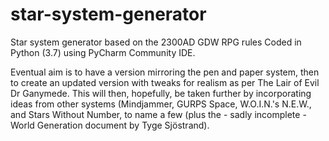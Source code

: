 # star-system-generator
Star system generator based on the 2300AD GDW RPG rules
Coded in Python (3.7) using PyCharm Community IDE.

Eventual aim is to have a version mirroring the pen and paper system, then to create an updated version with tweaks for realism as per The Lair of Evil Dr Ganymede.
This will then, hopefully, be taken further by incorporating ideas from other systems (Mindjammer, GURPS Space, W.O.I.N.'s N.E.W., and Stars Without Number, to name a few (plus the - sadly incomplete - World Generation document by Tyge Sjöstrand).
